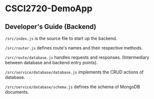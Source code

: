 # CSCI2720-DemoApp

## Developer's Guide (Backend)

`/src/index.js` is the source file to start up the backend.

`/src/router.js` defines route's names and their respective methods.

`/src/route/database.js` handles requests and responses. (Intermediary between database and backend entry points).

`/src/service/database/database.js` implements the CRUD actions of database.

`/src/service/database/schema.js` defines the schema of MongoDB documents.
